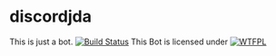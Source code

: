 # discordjda
This is just a bot.
[![Build Status](https://travis-ci.org/MDWay/discordjda.svg?branch=master)](https://travis-ci.org/MDWay/discordjda)
This Bot is licensed under [![WTFPL](http://www.wtfpl.net/)](http://www.wtfpl.net/wp-content/uploads/2012/12/wtfpl-badge-4.png)
